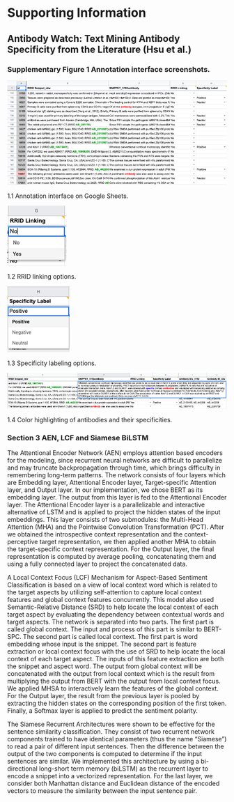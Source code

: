 # Supporting Information
## Antibody Watch: Text Mining Antibody Specificity from the Literature (Hsu et al.) 
### Supplementary Figure 1 Annotation interface screenshots.
![Fig 1.1](SupImages/SupFig1-1.png)

1.1 Annotation interface on Google Sheets.

![Fig 1.2](SupImages/SupFig1-2.png)

1.2 RRID linking options.

![Fig 1.3](SupImages/SupFig1-3.png)

1.3 Specificity labeling options.

![Fig 1.4](SupImages/SupFig1-4.png)

1.4 Color highlighting of antibodies and their specificities.

### Section 3 AEN, LCF and Siamese BiLSTM 

The Attentional Encoder Network (AEN) employs attention based encoders for the modeling, since recurrent neural networks are difficult to parallelize and may truncate backpropagation through time, which brings difficulty in remembering long-term patterns. The network consists of four layers which are Embedding layer, Attentional Encoder layer, Target-specific Attention layer, and Output layer. In our implementation, we chose BERT as its embedding layer. The output from this layer is fed to the Attentional Encoder layer. The Attentional Encoder layer is a parallelizable and interactive alternative of LSTM and is applied to project the hidden states of the input embeddings. This layer consists of two submodules: the Multi-Head Attention (MHA) and the Pointwise Convolution Transformation (PCT). After we obtained the introspective context representation and the context-perceptive target representation, we then applied another MHA to obtain the target-specific context representation. For the Output layer, the final representation is computed by average pooling, concatenating them and using a fully connected layer to project the concatenated data.

A Local Context Focus (LCF) Mechanism for Aspect-Based Sentiment Classification is based on a view of local context word which is related to the target aspects by utilizing self-attention to capture local context features and global context features concurrently. This model also used Semantic-Relative Distance (SRD) to help locate the local context of each target aspect by evaluating the dependency between contextual words and target aspects. The network is separated into two parts. The first part is called global context. The input and process of this part is similar to BERT-SPC. The second part is called local context. The first part is word embedding whose input is the snippet. The second part is feature extraction or local context focus with the use of SRD to help locate the local context of each target aspect. The inputs of this feature extraction are both the snippet and aspect word. The output from global context will be concatenated with the output from local context which is the result from multiplying the output from BERT with the output from local context focus. We applied MHSA to interactively learn the features of the global context. For the Output layer, the result from the previous layer is pooled by extracting the hidden states on the corresponding position of the first token. Finally, a Softmax layer is applied to predict the sentiment polarity.

The Siamese Recurrent Architectures were shown to be effective for the sentence similarity classification. They consist of two recurrent network components trained to have identical parameters (thus the name “Siamese”) to read a pair of different input sentences. Then the difference between the output of the two components is computed to determine if the input sentences are similar. We implemented this architecture by using a bi-directional long-short term memory (biLSTM) as the recurrent layer to encode a snippet into a vectorized representation. For the last layer, we consider both Manhattan distance and Euclidean distance of the encoded vectors to measure the similarity between the input sentence pair.
